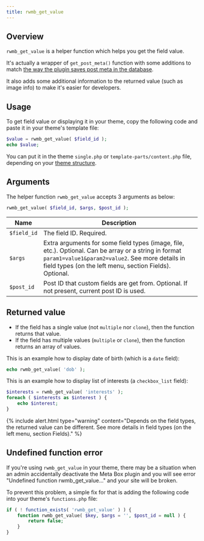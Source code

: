 ```yaml
---
title: rwmb_get_value
---
```


## Overview

`rwmb_get_value` is a helper function which helps you get the field value.

It's actually a wrapper of `get_post_meta()` function with some additions to match [the way the plugin saves post meta in the database](/database/).

It also adds some additional information to the returned value (such as image info) to make it's easier for developers.

## Usage

To get field value or displaying it in your theme, copy the following code and paste it in your theme's template file:

```php
$value = rwmb_get_value( $field_id );
echo $value;
```

You can put it in the theme `single.php` or `template-parts/content.php` file, depending on your [theme structure](https://developer.wordpress.org/themes/basics/template-files/).

## Arguments

The helper function `rwmb_get_value` accepts 3 arguments as below:

```php
rwmb_get_value( $field_id, $args, $post_id );
```

Name|Description
---|---
`$field_id`|The field ID. Required.
`$args`|Extra arguments for some field types (image, file, etc.). Optional. Can be array or a string in format `param1=value1&param2=value2`. See more details in field types (on the left menu, section Fields). Optional.
`$post_id`|Post ID that custom fields are get from. Optional. If not present, current post ID is used.

## Returned value

- If the field has a single value (not `multiple` nor `clone`), then the function returns that value.
- If the field has multiple values (`multiple` or `clone`), then the function returns an array of values.

This is an example how to display date of birth (which is a `date` field):

```php
echo rwmb_get_value( 'dob' );
```

This is an example how to display list of interests (a `checkbox_list` field):

```php
$interests = rwmb_get_value( 'interests' );
foreach ( $interests as $interest ) {
    echo $interest;
}
```

{% include alert.html type="warning" content="Depends on the field types, the returned value can be different. See more details in field types (on the left menu, section Fields)." %}

## Undefined function error

If you're using `rwmb_get_value` in your theme, there may be a situation when an admin accidentally deactivate the Meta Box plugin and you will see error "Undefined function rwmb_get_value..." and your site will be broken.

To prevent this problem, a simple fix for that is adding the following code into your theme's `functions.php` file:

```php
if ( ! function_exists( 'rwmb_get_value' ) ) {
    function rwmb_get_value( $key, $args = '', $post_id = null ) {
        return false;
    }
}
```
